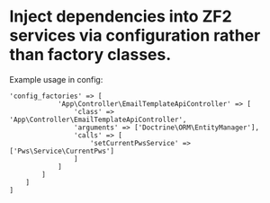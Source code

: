 Inject dependencies into ZF2 services via configuration rather than factory classes.
======
Example usage in config:

```
'config_factories' => [
            'App\Controller\EmailTemplateApiController' => [
                'class' => 'App\Controller\EmailTemplateApiController',
                'arguments' => ['Doctrine\ORM\EntityManager'],
                'calls' => [
                    'setCurrentPwsService' => ['Pws\Service\CurrentPws']
                ]
            ]
        ]
    ]
]
```
